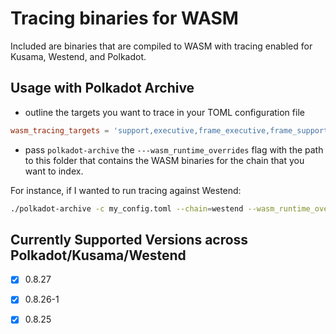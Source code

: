 # Tracing binaries for WASM

Included are binaries that are compiled to WASM with tracing enabled for Kusama, Westend, and Polkadot.


## Usage with Polkadot Archive

- outline the targets you want to trace in your TOML configuration file
```toml
wasm_tracing_targets = 'support,executive,frame_executive,frame_support'
```
- pass `polkadot-archive` the `---wasm_runtime_overrides` flag with the path to this folder
that contains the WASM binaries for the chain that you want to index.

For instance, if I wanted to run tracing against Westend:
```bash
./polkadot-archive -c my_config.toml --chain=westend --wasm_runtime_overrides ./wasm-tracing/westend/
```


## Currently Supported Versions across Polkadot/Kusama/Westend
- [x] 0.8.27
- [x] 0.8.26-1
- [x] 0.8.25

